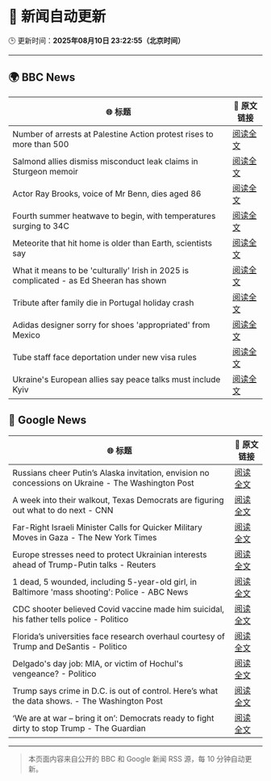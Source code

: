 # 🧠 新闻自动更新

🕒 更新时间：**2025年08月10日 23:22:55（北京时间）**

---

## 🌍 BBC News

| 🌐 标题 | 🔗 原文链接 |
|--------|-------------|
| Number of arrests at Palestine Action protest rises to more than 500 | [阅读全文](https://www.bbc.com/news/articles/cqjyyzlwk2go?at_medium=RSS&at_campaign=rss) |
| Salmond allies dismiss misconduct leak claims in Sturgeon memoir | [阅读全文](https://www.bbc.com/news/articles/c8e11r83p9yo?at_medium=RSS&at_campaign=rss) |
| Actor Ray Brooks, voice of Mr Benn, dies aged 86 | [阅读全文](https://www.bbc.com/news/articles/cp899lyj2m3o?at_medium=RSS&at_campaign=rss) |
| Fourth summer heatwave to begin, with temperatures surging to 34C | [阅读全文](https://www.bbc.com/weather/articles/czjm4zl20wzo?at_medium=RSS&at_campaign=rss) |
| Meteorite that hit home is older than Earth, scientists say | [阅读全文](https://www.bbc.com/news/articles/cwy003l0pw0o?at_medium=RSS&at_campaign=rss) |
| What it means to be 'culturally' Irish in 2025 is complicated - as Ed Sheeran has shown | [阅读全文](https://www.bbc.com/news/articles/cgln9y13x3yo?at_medium=RSS&at_campaign=rss) |
| Tribute after family die in Portugal holiday crash | [阅读全文](https://www.bbc.com/news/articles/clyjj35pv77o?at_medium=RSS&at_campaign=rss) |
| Adidas designer sorry for shoes 'appropriated' from Mexico | [阅读全文](https://www.bbc.com/news/articles/c1mpzm4p7edo?at_medium=RSS&at_campaign=rss) |
| Tube staff face deportation under new visa rules | [阅读全文](https://www.bbc.com/news/articles/c2en38jll94o?at_medium=RSS&at_campaign=rss) |
| Ukraine's European allies say peace talks must include Kyiv | [阅读全文](https://www.bbc.com/news/articles/c0e9py7e28xo?at_medium=RSS&at_campaign=rss) |

## 📰 Google News

| 🌐 标题 | 🔗 原文链接 |
|--------|-------------|
| Russians cheer Putin’s Alaska invitation, envision no concessions on Ukraine - The Washington Post | [阅读全文](https://news.google.com/rss/articles/CBMiigFBVV95cUxNSXV5TzdLUnMzRXAtRjA5Z1NQRVhxbUdQVXNxQmVnX09fcS1sWDNOMDkyUF81NmJhWmlfYTh0SHVWaEg0dkJpVVlSblE5TXM4MGdDelVIUndzRm9yeXhKUjJDMmpkMTRtc3NqVXRzcnVaeUdRTmZ1Z3dzU2ZWNUlOUnZ6MEFMYlN5QVE?oc=5) |
| A week into their walkout, Texas Democrats are figuring out what to do next - CNN | [阅读全文](https://news.google.com/rss/articles/CBMicEFVX3lxTE9BNjFhVUxXYndGMFVEX1hDUHZRel8zMUdHQmkyMG9UMjdJcVg1Qm5LY3UxVnZRRV9acHlBT2JhdDRiOUNxbGVpZmltWkFCSlZiU0RWbld1WVh2ZGpjcHF3ZEdGc2NqQ0V1djdoMFE5OGTSAXZBVV95cUxNV2xPLVNaTVkxU3pfQ1ItTTIycm9pX3JLYzU0aTBZVEhfVWlRLUsyMnBJeGJFM3hyUkVhNVhwS1Y2YXBMQ0Z5WXlHcERpZ1g1WUdZMTNZbjg4VEcwQnN1OGZqM2ttMzRORjM0d1BxckozX3BaV1F3?oc=5) |
| Far-Right Israeli Minister Calls for Quicker Military Moves in Gaza - The New York Times | [阅读全文](https://news.google.com/rss/articles/CBMinAFBVV95cUxOSDFPWWZEUlZVeHhPLWswdy1KU0phSGFvVUhqTVNvZjZVS1ExYk9Hd2pqMXpQbGt4LW5GUFZqN2M3NGs0dlN2aUQzek5uUGxFZlo0NS1nOU5TNUZHdjM5WGlTNUNfWjdCVFFwVUpZdnA0Z1RFaTRQUlB5d0piRVRaR0p1NDFZRExfV05saUZyOTBLZU1Fb2dNTTR3OFI?oc=5) |
| Europe stresses need to protect Ukrainian interests ahead of Trump-Putin talks - Reuters | [阅读全文](https://news.google.com/rss/articles/CBMivgFBVV95cUxOS1ZRVDRMd09veDNqMEFBV2ZrV3c0Yk5kM3NjRUVWUDNJU2N1MG96X3pEeVV5TTJ3UzZfOWxocFVyeDQ5TTV1dDNnQ2Vaa21hNmU1QWYyY0xGOUxfN1FZV3dDZXlFUUZQcDRENXdjWVEwdTd2S3N1dDZEM3VoaDdwUlplSTVqeDJiUU45dVZhZzMxZERlbVoxVWpybjFMMGdQOV9ocXNqUWVqVEl5Z3V1TWdxNzVLeS0wbGJLVWd3?oc=5) |
| 1 dead, 5 wounded, including 5-year-old girl, in Baltimore 'mass shooting': Police - ABC News | [阅读全文](https://news.google.com/rss/articles/CBMikwFBVV95cUxQYk5DTVc2SzFGM0hXbTN4WVhFZkp6UFRrbEdmRzV2azZVOUtTLTBMZHI2SGdFbGJUOWRuUm5Xd0N4Q283Z2M0cHI2aDlzdmlCSjVzMlF1WVQ1bUZ4VUdJMU1VWlZFbm0wZGhNTGRfQTNkZzhEelNjRlpQQ0xodE04WVJpeUIwdTdoSkZSWWdrRTlEYknSAZgBQVVfeXFMUFYyTEVVSTdZTE9HVEk2QVgwT0RLNlZzNXczeDFCdmJ6c3hzdi1uVEp6ZDJhel9GMng0SVJlUUpRNGdEcmxGTF9KYzJ1UUNfRVZyLXhVNkYtZ0Jsb2VZSGVMUGZXTU0weEN3Sm4xdHBtOWxFbk4zTlRvTm54N2hpSjFxaHNVV0FhZjNhVUdfeEt6VURQdVE5Nlo?oc=5) |
| CDC shooter believed Covid vaccine made him suicidal, his father tells police - Politico | [阅读全文](https://news.google.com/rss/articles/CBMixAFBVV95cUxNaUJNZGszVkNlM0VkZW5fN01PU0gxb1NoUG5YVnNEemxab0lobXhsYjZpd2JXTkxmdlhILXh0ZkZEekczQWtldkY2dGFRaUlGSm5fZzdxLU5GT1I4S0ZFRDZmZFFHOC1ySWlSQkhoZ1o4STBUYjNwbUllR3g2RjkzaUVBZnp5QS1sOG5xOTFXWVV4Vkl4ajYtX3hnMVZJOGJCMmY4anlDUGluRlFveDZiTFNZN0taZ3RHcGZ2WnlGNU42dG1K?oc=5) |
| Florida’s universities face research overhaul courtesy of Trump and DeSantis - Politico | [阅读全文](https://news.google.com/rss/articles/CBMiwwFBVV95cUxOcW5IR0FkelFXemdTVkhMd2p3UXRKcXF1WFE0aE9TRGdud2pQN19Od2lvdkF5Vm5OaUF0ZXhWZHl6MEJ0aGZKT0p3bXFzcjF5WWZYS2p2a3VPemh6YmZOeDUtTF85c19CaUo5eGRaMkNlVlRPcFh4ZnN2TE5BdnFZdExkTUtTeEJOR1U0RGQtbDNmNWJFdGhpenBDTzFMcU1TQXNGRDdVSUZ6ZF9ueWhGUmVQRnZROURJRzVDRjNmUkZweUE?oc=5) |
| Delgado's day job: MIA, or victim of Hochul's vengeance? - Politico | [阅读全文](https://news.google.com/rss/articles/CBMiowFBVV95cUxOMElWSHVMOFl4SExnNTJEZnNuejYxWVNQaHk3Z0UwelUxT29lYTZ5YXhtRl9GOERkWVc4cVZnOGRYY0JTSnRaVnpOdDZSbUdpWk5yNkV3c0NLQkF0WFRlM1RwMDRCWkZaR29Vd05KeFM5c2VPR2xoZEhBQVNLeDhtZkxfb24zVE5LTTVaV1BDMHUwT1Etb2piNWJ1cTJYVGh3ajJz?oc=5) |
| Trump says crime in D.C. is out of control. Here’s what the data shows. - The Washington Post | [阅读全文](https://news.google.com/rss/articles/CBMijgFBVV95cUxQTEdfU01OdkRTRDJfOVMzUUtEYmdGN0NMakM0Mlo4VFFKOUp5MUNycWRvdTJEVVdseTZ1anNBamw4ZkE0SnRXLUtlNnpzMVpsZkVJbjVEMkluTW00cEdlRVpxejBKQkxpSVItNURkU0M2VWJXM1F2ZEFGcFJLc1JTQjlaWk16ckJCWWRZTHNn?oc=5) |
| ‘We are at war – bring it on’: Democrats ready to fight dirty to stop Trump - The Guardian | [阅读全文](https://news.google.com/rss/articles/CBMijwFBVV95cUxOVmhWQ2kzNVFkV2ZEaEFtQlFlY295ODQweEtkc3BMY2hNSWFKcWRuVmJzd3BMd0JRVnN4YlA5VFNkZjh2TDhnRU0tb1k5NGU1ejdyZVhUMnE5OUk4Vl8yV3FIVHVUNlNQVGQ5MHEyVWZxNUJ0Y2N0V21JWXItaHFjT2lReTAzakd6dm50TTNwcw?oc=5) |

---
> 本页面内容来自公开的 BBC 和 Google 新闻 RSS 源，每 10 分钟自动更新。